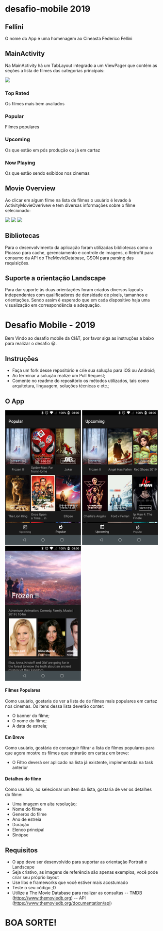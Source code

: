 # desafio-mobile 2019

## Fellini 
O nome do App é uma homenagem ao Cineasta Federico Fellini 

## MainActivity
Na MainActivity há um TabLayout integrado a um ViewPager que contém as seções a lista de filmes das categorias principais: 

<img src="https://raw.githubusercontent.com/eduardowgmendes/desafio-mobile/master/solution/screenshots/Screenshot_1574691877.png" width="250">

### Top Rated
Os filmes mais bem avaliados 

### Popular
Filmes populares 

### Upcoming
Os que estão em pós produção ou já em cartaz

### Now Playing
Os que estão sendo exibidos nos cinemas

## Movie Overview 
Ao clicar em algum filme na lista de filmes o usuário é levado à ActivityMovieOverivew
e tem diversas informações sobre o filme selecionado:

<img src="https://raw.githubusercontent.com/eduardowgmendes/desafio-mobile/master/solution/screenshots/Screenshot_1574688374.png" width="250"> 

<img src="https://raw.githubusercontent.com/eduardowgmendes/desafio-mobile/master/solution/screenshots/Screenshot_1574688550.png" width="250"> 

<img src="https://raw.githubusercontent.com/eduardowgmendes/desafio-mobile/master/solution/screenshots/Screenshot_1574688573.png" width="250">
  
## Bibliotecas 
Para o desenvolvimento da aplicação foram utilizadas bibliotecas como o 
Picasso para cache, gerenciamento e controle de imagens, o Retrofit para consumo da API do TheMovieDatabase, GSON para parsing das requisições.   
  
## Suporte a orientação Landscape
Para dar suporte às duas orientações foram criados diversos layouts independentes com qualificadores de densidade de pixels, tamanhos e orientações. 
Sendo assim é esperado que em cada dispositivo haja uma visualização em correspondência e adequação. 

# Desafio Mobile - 2019

Bem Vindo ao desafio mobile da CI&T, por favor siga as instruções a baixo para realizar o desafio 😀.

## Instruções

- Faça um fork desse repositório e crie sua solução para iOS ou Android;
- Ao terminar a solução realize um Pull Request;
- Comente no readme do repositório os métodos utilizados, tais como arquitetura, linguagem, soluções técnicas e etc.;

## O App

<img src="screenshots/ss01.png?raw=true" width="250"> <img src="screenshots/ss02.png?raw=true" width="250"> <img src="screenshots/ss03.png?raw=true" width="250">

#### Filmes Populares

Como usuário, gostaria de ver a lista de de filmes mais populares em cartaz nos cinemas. Os itens dessa lista deverão conter:
 - O banner do filme;
 - O nome do filme;
 - A data de estreia;

#### Em Breve

Como usuário, gostária de conseguir filtrar a lista de filmes populares para que agora mostre os filmes que entrarão em cartaz em breve:
 - O Filtro deverá ser aplicado na lista já existente, implementada na task anterior

#### Detalhes do filme

Como usuário, ao selecionar um item da lista, gostaria de ver os detalhes do filme:
 - Uma imagem em alta resolução;
 - Nome do filme
 - Generos do filme
 - Ano de estreia
 - Duração
 - Elenco principal 
 - Sinópse
 
## Requisitos
 - O app deve ser desenvolvido para suportar as orientação Portrait e Landscape
 - Seja criativo, as imagens de referência são apenas exemplos, você pode criar seu próprio layout
 - Use libs e frameworks que você estiver mais acostumado
 - Teste o seu código ;D
 - Utilize a The Movie Database para realizar as consultas 
 -- TMDB (https://www.themoviedb.org)
 -- API (https://www.themoviedb.org/documentation/api)
 
# BOA SORTE!
 
 
